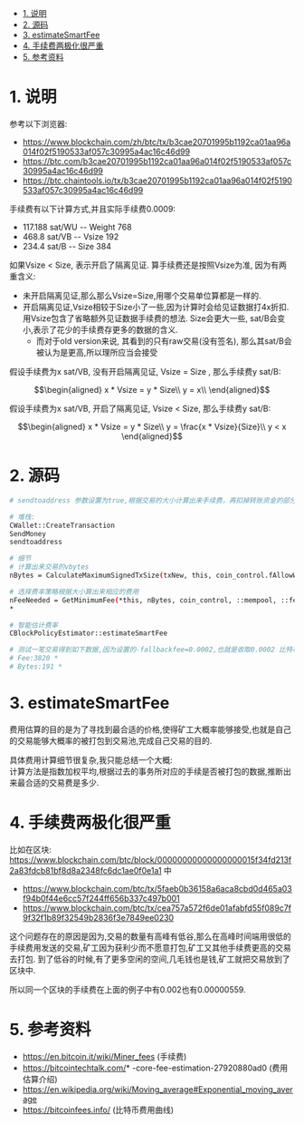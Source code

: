 <!-- TOC -->

- [1. 说明](#1-说明)
- [2. 源码](#2-源码)
- [3. estimateSmartFee](#3-estimatesmartfee)
- [4. 手续费两极化很严重](#4-手续费两极化很严重)
- [5. 参考资料](#5-参考资料)

<!-- /TOC -->


<a id="markdown-1-说明" name="1-说明"></a>
# 1. 说明

参考以下浏览器:

* https://www.blockchain.com/zh/btc/tx/b3cae20701995b1192ca01aa96a014f02f5190533af057c30995a4ac16c46d99
* https://btc.com/b3cae20701995b1192ca01aa96a014f02f5190533af057c30995a4ac16c46d99
* https://btc.chaintools.io/tx/b3cae20701995b1192ca01aa96a014f02f5190533af057c30995a4ac16c46d99

手续费有以下计算方式,并且实际手续费0.0009:

* 117.188 sat/WU    -- Weight 768
* 468.8 sat/VB      -- Vsize  192
* 234.4 sat/B       -- Size   384

如果Vsize < Size, 表示开启了隔离见证. 算手续费还是按照Vsize为准, 因为有两重含义:

* 未开启隔离见证,那么那么Vsize=Size,用哪个交易单位算都是一样的.
* 开启隔离见证,Vsize相较于Size小了一些,因为计算时会给见证数据打4x折扣. 用Vsize包含了省略额外见证数据手续费的想法. Size会更大一些, sat/B会变小,表示了花少的手续费存更多的数据的含义.
  * 而对于old version来说, 其看到的只有raw交易(没有签名), 那么其sat/B会被认为是更高,所以理所应当会接受

假设手续费为x sat/VB, 没有开启隔离见证, Vsize = Size , 那么手续费y sat/B:

$$\begin{aligned}
x * Vsize = y * Size\\
y = x\\
\end{aligned}$$

假设手续费为x sat/VB, 开启了隔离见证, Vsize < Size, 那么手续费y sat/B:

$$\begin{aligned}
x * Vsize = y * Size\\
y =  \frac{x * Vsize}{Size}\\
y < x
\end{aligned}$$


<a id="markdown-2-源码" name="2-源码"></a>
# 2. 源码

```bash
# sendtoaddress 参数设置为true,根据交易的大小计算出来手续费，再扣掉转账资金的部分作为手续费

# 堆栈:
CWallet::CreateTransaction
SendMoney
sendtoaddress

# 细节
# 计算出来交易的vbytes
nBytes = CalculateMaximumSignedTxSize(txNew, this, coin_control.fAllowWatchOnly);

# 选择费率策略根据大小算出来相应的费用
nFeeNeeded = GetMinimumFee(*this, nBytes, coin_control, ::mempool, ::feeEstimator, &feeCalc);
* 

# 智能估计费率
CBlockPolicyEstimator::estimateSmartFee

# 测试一笔交易得到如下数据,因为设置的-fallbackfee=0.0002,也就是收取0.0002 比特币 / KB. 也就是20聪 / byte
# Fee:3820 *
# Bytes:191 *
```

<a id="markdown-3-estimatesmartfee" name="3-estimatesmartfee"></a>
# 3. estimateSmartFee

费用估算的目的是为了寻找到最合适的价格,使得矿工大概率能够接受,也就是自己的交易能够大概率的被打包到交易池,完成自己交易的目的.

具体费用计算细节很复杂,我只能总结一个大概:   
计算方法是指数加权平均,根据过去的事务所对应的手续是否被打包的数据,推断出来最合适的交易费是多少.


<a id="markdown-4-手续费两极化很严重" name="4-手续费两极化很严重"></a>
# 4. 手续费两极化很严重

比如在区块: https://www.blockchain.com/btc/block/00000000000000000015f34fd213f2a83fdcb81bf8d8a2348fc6dc1ae0f0e1a1 中

* https://www.blockchain.com/btc/tx/5faeb0b36158a6aca8cbd0d465a03f94b0f44e6cc57f244ff656b337c497b001
* https://www.blockchain.com/btc/tx/cea757a572f6de01afabfd55f089c7f9f32f1b89f32549b2836f3e7849ee0230 


这个问题存在的原因是因为,交易的数量有高峰有低谷,那么在高峰时间端用很低的手续费用发送的交易,矿工因为获利少而不愿意打包,矿工又其他手续费更高的交易去打包. 到了低谷的时候,有了更多空闲的空间,几毛钱也是钱,矿工就把交易放到了区块中.

所以同一个区块的手续费在上面的例子中有0.002也有0.00000559.

<a id="markdown-5-参考资料" name="5-参考资料"></a>
# 5. 参考资料

* https://en.bitcoin.it/wiki/Miner_fees (手续费)
* https://bitcointechtalk.com/* 
-core-fee-estimation-27920880ad0 (费用估算介绍)
* https://en.wikipedia.org/wiki/Moving_average#Exponential_moving_average
* https://bitcoinfees.info/ (比特币费用曲线)
